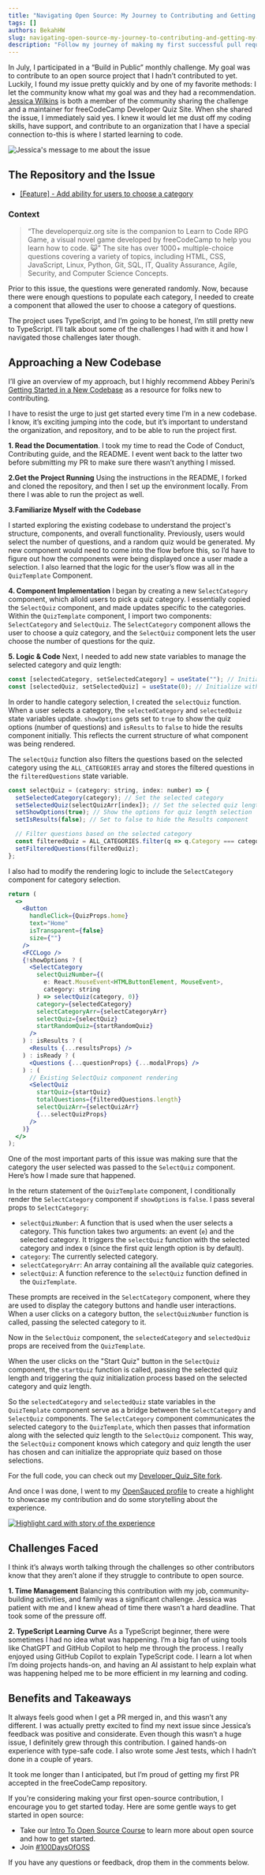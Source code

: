 ```yaml
---
title: "Navigating Open Source: My Journey to Contributing and Getting My First freeCodeCamp PR Accepted"
tags: []
authors: BekahHW
slug: navigating-open-source-my-journey-to-contributing-and-getting-my-first-pr-accepted-in-the-freecodecamp-repository
description: "Follow my journey of making my first successful pull request (PR) to the freeCodeCamp repository during a \"Build in Public\" challenge. Discover how I tackled challenges, leveraged TypeScript, and bridged communication between components to introduce category-based quizzes."
---
```


In July, I participated in a “Build in Public” monthly challenge. My goal was to contribute to an open source project that I hadn’t contributed to yet. Luckily, I found my issue pretty quickly and by one of my favorite methods: I let the community know what my goal was and they had a recommendation. [Jessica Wilkins](https://dev.to/codergirl1991) is both a member of the community sharing the challenge and a maintainer for freeCodeCamp Developer Quiz Site. When she shared the issue, I immediately said yes. I knew it would let me dust off my coding skills, have support, and contribute to an organization that I have a special connection to-this is where I started learning to code.

<!-- truncate -->

![Jessica's message to me about the issue](https://dev-to-uploads.s3.amazonaws.com/uploads/articles/8ntrdpxbrg1ego7a2ibr.png)

## The Repository and the Issue

- [[Feature] - Add ability for users to choose a category](https://github.com/freeCodeCamp/Developer_Quiz_Site/issues/657)

### Context

> “The developerquiz.org site is the companion to Learn to Code RPG Game, a visual novel game developed by freeCodeCamp to help you learn how to code. 😺” The site has over 1000+ multiple-choice questions covering a variety of topics, including HTML, CSS, JavaScript, Linux, Python, Git, SQL, IT, Quality Assurance, Agile, Security, and Computer Science Concepts.

Prior to this issue, the questions were generated randomly. Now, because there were enough questions to populate each category, I needed to create a component that allowed the user to choose a category of questions.

The project uses TypeScript, and I’m going to be honest, I’m still pretty new to TypeScript. I’ll talk about some of the challenges I had with it and how I navigated those challenges later though.

## Approaching a New Codebase

I’ll give an overview of my approach, but I highly recommend Abbey Perini’s [Getting Started in a New Codebase](https://dev.to/abbeyperini/getting-started-in-a-new-codebase-e7b) as a resource for folks new to contributing.

I have to resist the urge to just get started every time I’m in a new codebase. I know, it’s exciting jumping into the code, but it’s important to understand the organization, and repository, and to be able to run the project first.

**1. Read the Documentation**. I took my time to read the Code of Conduct, Contributing guide, and the README. I event went back to the latter two before submitting my PR to make sure there wasn’t anything I missed.

**2.Get the Project Running**
Using the instructions in the README, I forked and cloned the repository, and then I set up the environment locally. From there I was able to run the project as well.

**3.Familiarize Myself with the Codebase**

I started exploring the existing codebase to understand the project's structure, components, and overall functionality.  Previously, users would select the number of questions, and a random quiz would be generated. My new component would need to come into the flow before this, so I’d have to figure out how the components were being displayed once a user made a selection. I also learned  that the logic for the user’s flow was all in the `QuizTemplate` Component.

**4. Component Implementation**
I began by creating a new `SelectCategory` component, which alloId users to pick a quiz category. I essentially copied the `SelectQuiz` component, and made updates specific to the categories. Within the `QuizTemplate` component, I import two components: `SelectCategory` and `SelectQuiz`. The `SelectCategory` component allows the user to choose a quiz category, and the `SelectQuiz` component lets the user choose the number of questions for the quiz.

**5. Logic & Code**
Next, I needed to add new state variables to manage the selected category and quiz length:

```jsx
const [selectedCategory, setSelectedCategory] = useState(""); // Initialize with an empty string
const [selectedQuiz, setSelectedQuiz] = useState(0); // Initialize with 0
```

In order to handle category selection, I created the `selectQuiz` function. When a user selects a category, the `selectedCategory` and `selectedQuiz` state variables update.  `showOptions` gets set to `true` to show the quiz options (number of questions) and `isResults` to `false` to hide the results component initially. This reflects the current structure of what component was being rendered.

The `selectQuiz` function also filters the questions based on the selected category using the `ALL_CATEGORIES` array and stores the filtered questions in the `filteredQuestions` state variable.

```jsx
const selectQuiz = (category: string, index: number) => {
  setSelectedCategory(category); // Set the selected category
  setSelectedQuiz(selectQuizArr[index]); // Set the selected quiz length
  setShowOptions(true); // Show the options for quiz length selection
  setIsResults(false); // Set to false to hide the Results component

  // Filter questions based on the selected category
  const filteredQuiz = ALL_CATEGORIES.filter(q => q.Category === category);
  setFilteredQuestions(filteredQuiz);
};

```

I also had to modify the rendering logic to include the `SelectCategory` component for category selection.

```jsx
return (
  <>
    <Button
      handleClick={QuizProps.home}
      text="Home"
      isTransparent={false}
      size={""}
    />
    <FCCLogo />
    {!showOptions ? (
      <SelectCategory
        selectQuizNumber={(
          e: React.MouseEvent<HTMLButtonElement, MouseEvent>,
          category: string
        ) => selectQuiz(category, 0)}
        category={selectedCategory}
        selectCategoryArr={selectCategoryArr}
        selectQuiz={selectQuiz}
        startRandomQuiz={startRandomQuiz}
      />
    ) : isResults ? (
      <Results {...resultsProps} />
    ) : isReady ? (
      <Questions {...questionProps} {...modalProps} />
    ) : (
      // Existing SelectQuiz component rendering
      <SelectQuiz
        startQuiz={startQuiz}
        totalQuestions={filteredQuestions.length}
        selectQuizArr={selectQuizArr}
        {...selectQuizProps}
      />
    )}
  </>
);
```

One of the most important parts of this issue was making sure that the category the user selected was passed to the `SelectQuiz` component. Here’s how I made sure that happened.

In the return statement of the `QuizTemplate` component, I conditionally render the `SelectCategory` component if `showOptions` is `false`. I pass several props to `SelectCategory`:

- `selectQuizNumber`: A function that is used when the user selects a category. This function takes two arguments: an event (`e`) and the selected category. It triggers the `selectQuiz` function with the selected category and index `0` (since the first quiz length option is by default).
- `category`: The currently selected category.
- `selectCategoryArr`: An array containing all the available quiz categories.
- `selectQuiz`: A function reference to the `selectQuiz` function defined in the `QuizTemplate`.

These prompts are received in the `SelectCategory` component, where they are used to display the category buttons and handle user interactions. When a user clicks on a category button, the `selectQuizNumber` function is called, passing the selected category to it.

Now in the `SelectQuiz` component, the `selectedCategory` and `selectedQuiz` props are received from the `QuizTemplate`.

When the user clicks on the "Start Quiz" button in the `SelectQuiz` component, the `startQuiz` function is called, passing the selected quiz length and triggering the quiz initialization process based on the selected category and quiz length.

So the `selectedCategory` and `selectedQuiz` state variables in the `QuizTemplate` component serve as a bridge between the `SelectCategory` and `SelectQuiz` components. The `SelectCategory` component communicates the selected category to the `QuizTemplate`, which then passes that information along with the selected quiz length to the `SelectQuiz` component. This way, the `SelectQuiz` component knows which category and quiz length the user has chosen and can initialize the appropriate quiz based on those selections.

For the full code, you can check out my [Developer_Quiz_Site fork](https://github.com/BekahHW/Developer_Quiz_Site/).

And once I was done, I went to my [OpenSauced profile](https://insights.opensauced.pizza/user/BekahHW/highlights) to create a highlight to showcase my contribution and do some storytelling about the experience.

[![Highlight card with story of the experience](https://dev-to-uploads.s3.amazonaws.com/uploads/articles/v4wz6exmdbdgwztnhpyi.png)](https://insights.opensauced.pizza/feed/389)

## Challenges Faced

I think it’s always worth talking through the challenges so other contributors know that they aren’t alone if they struggle to contribute to open source.

**1. Time Management**
Balancing this contribution with my job, community-building activities, and family was a significant challenge. Jessica was patient with me and I knew ahead of time there wasn’t a hard deadline. That took some of the pressure off.

**2. TypeScript Learning Curve**
As a TypeScript beginner, there were sometimes I had no idea what was happening. I’m a big fan of using tools like ChatGPT and GitHub Copilot to help me through the process. I really enjoyed using GitHub Copilot to explain TypeScript code. I learn a lot when I’m doing projects hands-on, and having an AI assistant to help explain what was happening helped me to be more efficient in my learning and coding.

## Benefits and Takeaways

It always feels good when I get a PR merged in, and this wasn’t any different. I was actually pretty excited to find my next issue since Jessica’s feedback was positive and considerate. Even though this wasn’t a huge issue, I definitely grew through this contribution. I gained hands-on experience with type-safe code. I also wrote some Jest tests, which I hadn’t done in a couple of years.

It took me longer than I anticipated, but I’m proud of getting my first PR accepted in the freeCodeCamp repository.

If you're considering making your first open-source contribution, I encourage you to get started today. Here are some gentle ways to get started in open source:

- Take our [Intro To Open Source Course](https://github.com/open-sauced/intro) to learn more about open source and how to get started.
- Join [#100DaysOfOSS](https://opensauced.pizza/docs/community/100-days-of-oss/)

If you have any questions or feedback, drop them in the comments below.
